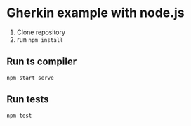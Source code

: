 # Gherkin example with node.js
1. Clone repository
1. run `npm install`


## Run ts compiler
`npm start serve`

## Run tests

`npm test`